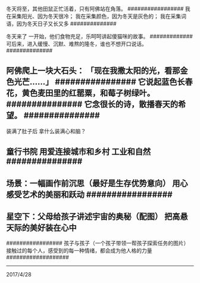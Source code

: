 冬天将至，其他田鼠正忙活着，只有阿佛站在角落。
#################
我在采集阳光、因为冬天很冷；
我在采集颜色，因为冬天是灰色的；
我在采集词语，因为冬天日子又长又多
##############

冬天来了
一开始，他们食物充足，乐呵呵讲起傻猫咪的故事。
#############
可后来，进入缓慢、沉默、难熬的隆冬，谁也不想开口说话。
##############

阿佛爬上一块大石头：
「现在我撒太阳的光，看那金色光芒……」
################
它说起蓝色长春花，黄色麦田里的红罂粟，和莓子树绿叶。
###############
它念很长的诗，散播春天的希望。
###############
----
装满了肚子后
拿什么装满心和脑？




童行书院
用爱连接城市和乡村
工业和自然
###############
----
场景：一幅画作前沉思（最好是生存优势意向）
用心感受艺术的美丽和跃动
#################
---
星空下：父母给孩子讲述宇宙的奥秘（配图）
把高悬天际的美好装在心中
---
#################
孩子与孩子（一个孩子带领一帮孩子探索任务的图片）
接触过的每个人，感受到的每一种情绪，都会成为他人格的力量
###################

---

2017/4/28
